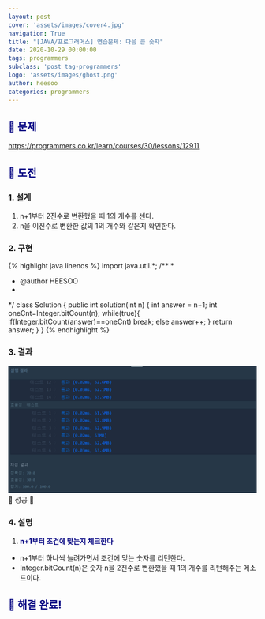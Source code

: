 ```yaml
---
layout: post
cover: 'assets/images/cover4.jpg'
navigation: True
title: "[JAVA/프로그래머스] 연습문제: 다음 큰 숫자"
date: 2020-10-29 00:00:00
tags: programmers
subclass: 'post tag-programmers'
logo: 'assets/images/ghost.png'
author: heesoo
categories: programmers
---
```

## <span style="color:navy">👀 문제</span>
<https://programmers.co.kr/learn/courses/30/lessons/12911>

## <span style="color:navy">👊 도전</span>

### 1. 설계
1. n+1부터 2진수로 변환했을 때 1의 개수를 센다.
2. n을 이진수로 변환한 값의 1의 개수와 같은지 확인한다.

### 2. 구현 
{% highlight java linenos %}
import java.util.*;
/**
 *
 * @author HEESOO
 *
 */
class Solution {
    public int solution(int n) {
        int answer = n+1;
        int oneCnt=Integer.bitCount(n);
        while(true){
            if(Integer.bitCount(answer)==oneCnt) break;
            else answer++;
        }
        return answer;
    }
}
{% endhighlight %}

### 3. 결과
![실행결과](./assets/images/201029_3.PNG)
🤟 성공 🤟  


### 4. 설명
1. **<span style="color:navy">n+1부터 조건에 맞는지 체크한다</span>**
- n+1부터 하나씩 늘려가면서 조건에 맞는 숫자를 리턴한다.
- Integer.bitCount(n)은 숫자 n을 2진수로 변환했을 때 1의 개수를 리턴해주는 메소드이다.
  
## <span style="color:navy">👏 해결 완료!</span>